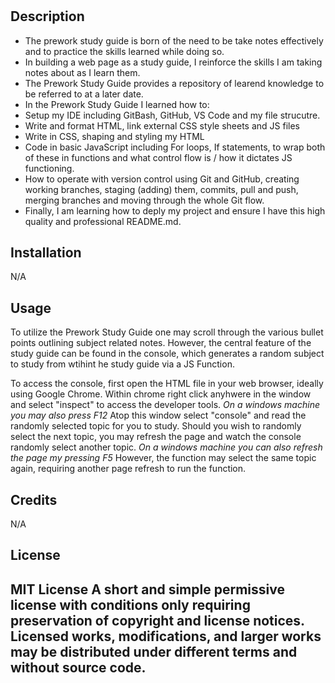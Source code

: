 # <Prework Study Guide Webpage>

## Description

- The prework study guide is born of the need to be take notes effectively and to practice the skills learned while doing so. 
- In building a web page as a study guide, I reinforce the skills I am taking notes about as I learn them. 
- The Prework Study Guide provides a repository of learend knowledge to be referred to at a later date. 
- In the Prework Study Guide I learned how to:
 - Setup my IDE including GitBash, GitHub, VS Code and my file strucutre. 
 - Write and format HTML, link external CSS style sheets and JS files
 - Write in CSS, shaping and styling my HTML 
 - Code in basic JavaScript including For loops, If statements, to wrap both of these in functions and what control flow is / how it dictates JS functioning. 
 - How to operate with version control using Git and GitHub, creating working branches, staging (adding) them, commits, pull and push, merging branches and moving through the whole Git flow. 
 - Finally, I am learning how to deply my project and ensure I have this high quality and professional README.md. 

## Installation

N/A

## Usage

To utilize the Prework Study Guide one may scroll through the various bullet points outlining subject related notes. However, the central feature of the study guide can be found in the console, which generates a random subject to study from wtihint he study guide via a JS Function. 

To access the console, first open the HTML file in your web browser, ideally using Google Chrome. Within chrome right click anyhwere in the window and select "inspect" to access the developer tools. *On a windows machine you may also press F12* Atop this window select "console" and read the randomly selected topic for you to study. Should you wish to randomly select the next topic, you may refresh the page and watch the console randomly select another topic. *On a windows machine you can also refresh the page my pressing F5* However, the function may select the same topic again, requiring another page refresh to run the function.

## Credits
N/A

## License

MIT License
A short and simple permissive license with conditions only requiring preservation of copyright and license notices. Licensed works, modifications, and larger works may be distributed under different terms and without source code.
---
